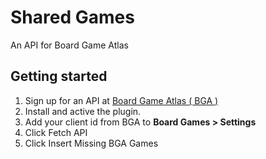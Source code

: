 # Shared Games
An API for Board Game Atlas

## Getting started
1. Sign up for an API at [Board Game Atlas ( BGA )](https://api.boardgameatlas.com/api/docs/apps)
2. Install and active the plugin.
3. Add your client id from BGA to **Board Games > Settings**
4. Click Fetch API
5. Click Insert Missing BGA Games


